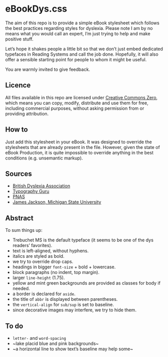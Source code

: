 # eBookDys.css

The aim of this repo is to provide a simple eBook stylesheet which follows the best practices regarding styles for dyslexia. Please note I am by no means what you would call an expert, I’m just trying to help and make positive stuff.

Let’s hope it shakes people a little bit so that we don’t just embed dedicated typefaces in Reading Systems and call the job done. Hopefully, it will also offer a sensible starting point for people to whom it might be useful.

You are warmly invited to give feedback.

## Licence

All files available in this repo are licensed under [Creative Commons Zero](https://creativecommons.org/publicdomain/zero/1.0/deed.en), which means you can copy, modify, distribute and use them for free, including commercial purposes, without asking permission from or providing attribution.

## How to

Just add this stylesheet in your eBook. It was designed to override the stylesheets that are already present in the file. However, given the state of eBook Production, it is quite impossible to override anything in the best conditions (e.g. unsemantic markup).

## Sources

- [British Dyslexia Association](http://www.bdadyslexia.org.uk/common/ckeditor/filemanager/userfiles/About_Us/policies/Dyslexia_Style_Guide.pdf)
- [Typography Guru](http://typography.guru/journal/letters-symbols-misrecognition/)
- [PNAS](http://www.pnas.org/content/109/28/11455.short)
- [James Jackson, Michigan State University](http://fr.slideshare.net/mobile/Jamesedjac/towards-universally-accessible-typography-a-review-of-research-on-dyslexia)

## Abstract

To sum things up:

- Trebuchet MS is the default typeface (it seems to be one of the dys readers’ favorites).
- text is left-aligned, without hyphens.
- italics are styled as bold.
- we try to override drop caps.
- headings in bigger `font-size` + bold + lowercase.
- block paragraphs (no indent, top margin).
- larger `line-height` (1.75).
- yellow and mint green backgrounds are provided as classes for body if needed.
- a border is declared for `aside`.
- the title of `abbr` is displayed between parentheses.
- the `vertical-align` for `sub/sup` is set to baseline.
- since decorative images may interfere, we try to hide them.

## To do

- `letter-` and `word-spacing`
- ~lake placid blue and pink backgrounds~
- ~a horizontal line to show text’s baseline may help some~
